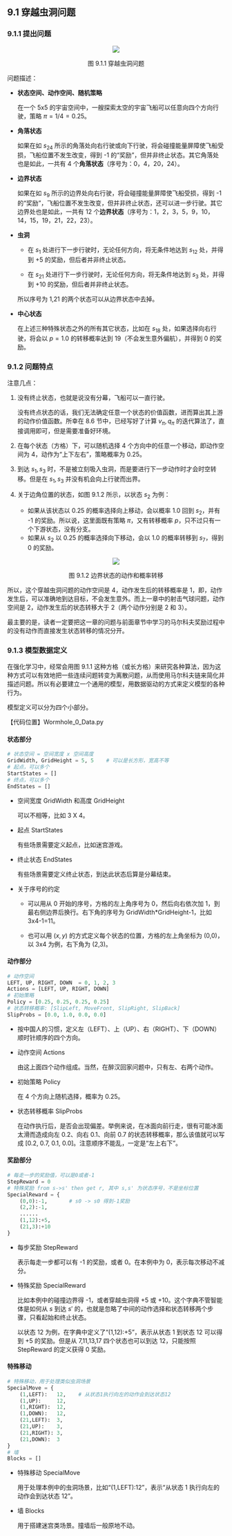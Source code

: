 ## 9.1 穿越虫洞问题

### 9.1.1 提出问题

<center>
<img src="./img/ship-1.png">

图 9.1.1 穿越虫洞问题
</center>

问题描述：

- **状态空间、动作空间、随机策略**

    在一个 5x5 的宇宙空间中，一艘探索太空的宇宙飞船可以任意向四个方向行驶，策略 $\pi=1/4=0.25$。

- **角落状态**

    如果在如 $s_{24}$ 所示的角落处向右行驶或向下行驶，将会碰撞能量屏障使飞船受损，飞船位置不发生改变，得到 -1 的“奖励”，但并非终止状态。其它角落处也是如此，一共有 4 个**角落状态**（序号为：0，4，20，24）。

- **边界状态**

    如果在如 $s_9$ 所示的边界处向右行驶，将会碰撞能量屏障使飞船受损，得到 -1 的“奖励”，飞船位置不发生改变，但并非终止状态，还可以进一步行驶。其它边界处也是如此，一共有 12 个**边界状态**（序号为：1，2，3，5，9，10，14，15，19，21，22，23）。

- **虫洞**

    - 在 $s_1$ 处进行下一步行驶时，无论任何方向，将无条件地达到 $s_{12}$ 处，并得到 +5 的奖励，但后者并非终止状态。

    - 在 $s_{21}$ 处进行下一步行驶时，无论任何方向，将无条件地达到 $s_{3}$ 处，并得到 +10 的奖励，但后者并非终止状态。

    所以序号为 1,21 的两个状态可以从边界状态中去掉。

- **中心状态**

    在上述三种特殊状态之外的所有其它状态，比如在 $s_{18}$ 处，如果选择向右行驶，将会以 $p=1.0$ 的转移概率达到 19（不会发生意外偏航），并得到 0 的奖励。


### 9.1.2 问题特点

注意几点：

1. 没有终止状态，也就是说没有分幕，飞船可以一直行驶。
    
    没有终点状态的话，我们无法确定任意一个状态的价值函数，进而算出其上游的动作价值函数。所幸在 8.6 节中，已经写好了计算 $v_\pi,q_\pi$ 的迭代算法了，直接调用即可，但是需要准备好环境。

2. 在每个状态（方格）下，可以随机选择 4 个方向中的任意一个移动，即动作空间为 4，动作为“上下左右”，策略概率为 0.25。
3. 到达 $s_1,s_3$ 时，不是被立刻吸入虫洞，而是要进行下一步动作时才会时空转移。但是在 $s_1,s_3$ 并没有机会向上行驶而出界。
4. 关于边角位置的状态，如图 9.1.2 所示，以状态 $s_2$ 为例：
    - 如果从该状态以 0.25 的概率选择向上移动，会以概率 1.0 回到 $s_2$，并有 -1 的奖励。所以说，这里面既有策略 $\pi$，又有转移概率 $p$，只不过只有一个下游状态，没有分支。
    - 如果从 $s_2$ 以 0.25 的概率选择向下移动，会以 1.0 的概率转移到 $s_7$，得到 0 的奖励。
<center>
<img src="./img/ship-2.png">

图 9.1.2 边界状态的动作和概率转移
</center>

所以，这个穿越虫洞问题的动作空间是 4，动作发生后的转移概率是 1，即，动作发生后，可以准确地到达目标，不会发生意外。而上一章中的射击气球问题，动作空间是 2，动作发生后的状态转移大于 2（两个动作分别是 2 和 3）。

最主要的是，读者一定要把这一章的问题与前面章节中学习的马尔科夫奖励过程中的没有动作而直接发生状态转移的情况分开。


### 9.1.3 模型数据定义

在强化学习中，经常会用图 9.1.1 这种方格（或长方格）来研究各种算法，因为这种方式可以有效地把一些连续问题转变为离散问题，从而使用马尔科夫链来简化并描述问题。所以有必要建立一个通用的模型，用数据驱动的方式来定义模型的各种行为。

模型定义可以分为四个小部分。

【代码位置】Wormhole_0_Data.py

#### 状态部分

```Python
# 状态空间 = 空间宽度 x 空间高度
GridWidth, GridHeight = 5, 5    # 可以是长方形，宽高不等
# 起点，可以多个
StartStates = []
# 终点，可以多个
EndStates = []
```
- 空间宽度 GridWidth 和高度 GridHeight
    
    可以不相等，比如 3 X 4。

- 起点 StartStates

    有些场景需要定义起点，比如迷宫游戏。

- 终止状态 EndStates

    有些场景需要定义终止状态，到达此状态后算是分幕结束。

- 关于序号的约定

    - 可以用从 0 开始的序号，方格的左上角序号为 0，然后向右依次加 1，到最右侧边界后换行。右下角的序号为 GridWidth*GridHeight-1，比如 3x4-1=11。

    - 也可以用 $(x,y)$ 的方式定义每个状态的位置，方格的左上角坐标为 (0,0)，以 3x4 为例，右下角为 (2,3)。

#### 动作部分
```Python
# 动作空间
LEFT, UP, RIGHT, DOWN  = 0, 1, 2, 3
Actions = [LEFT, UP, RIGHT, DOWN]
# 初始策略
Policy = [0.25, 0.25, 0.25, 0.25]
# 状态转移概率: [SlipLeft, MoveFront, SlipRight, SlipBack]
SlipProbs = [0.0, 1.0, 0.0, 0.0]
```
- 按中国人的习惯，定义左（LEFT）、上（UP）、右（RIGHT）、下（DOWN）顺时针顺序的四个方向。
- 动作空间 Actions 

    由这上面四个动作组成。当然，在醉汉回家问题中，只有左、右两个动作。

- 初始策略 Policy

    在 4 个方向上随机选择，概率为 0.25。

- 状态转移概率 SlipProbs

    在动作执行后，是否会出现偏差。举例来说，在冰面向前行走，很有可能冰面太滑而造成向左 0.2、向右 0.1、向前 0.7 的状态转移概率，那么该值就可以写成 [0.2, 0.7, 0.1, 0.0]。注意顺序不能乱，一定是“左上右下”。

#### 奖励部分

```Python
# 每走一步的奖励值，可以是0或者-1
StepReward = 0
# 特殊奖励 from s->s' then get r, 其中 s,s' 为状态序号，不是坐标位置
SpecialReward = {
    (0,0):-1,       # s0 -> s0 得到-1奖励
    (2,2):-1,
    ......
    (1,12):+5,
    (21,3):+10
}
```
- 每步奖励 StepReward 
    
    表示每走一步都可以有 -1 的奖励，或者 0。在本例中为 0，表示每次移动不减分。

- 特殊奖励 SpecialReward

    比如本例中的碰撞边界得 -1，或者穿越虫洞得 +5 或 +10。这个字典不管智能体是如何从 $s$ 到达 $s'$ 的，也就是忽略了中间的动作选择和状态转移两个步骤，只看起始和终止状态。

    以状态 12 为例，在字典中定义了“(1,12):+5”，表示从状态 1 到状态 12 可以得到 +5 的奖励。但是从 7,11,13,17 四个状态也可以到达 12，只能按照 StepReward 的定义获得 0 奖励。

#### 特殊移动

```Python
# 特殊移动，用于处理类似虫洞场景
SpecialMove = {
    (1,LEFT):   12,    # 从状态1执行向左的动作会到达状态12
    (1,UP):     12,
    (1,RIGHT):  12,
    (1,DOWN):   12,
    (21,LEFT):  3,
    (21,UP):    3,
    (21,RIGHT): 3,
    (21,DOWN):  3
}
# 墙
Blocks = []
```

- 特殊移动 SpecialMove

    用于处理本例中的虫洞场景，比如“(1,LEFT):12”，表示“从状态 1 执行向左的动作会到达状态 12”。
- 墙 Blocks

    用于搭建迷宫类场景。撞墙后一般原地不动。

